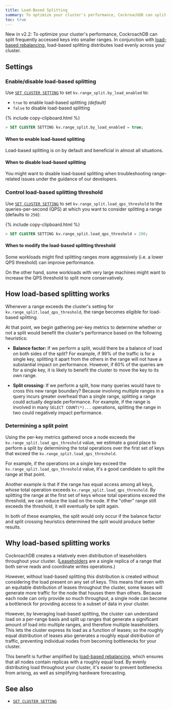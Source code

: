 ```yaml
---
title: Load-Based Splitting 
summary: To optimize your cluster's performance, CockroachDB can split frequently accessed keys into their own ranges.
toc: true
---
```


<span class="version-tag">New in v2.2:</span> To optimize your cluster's performance, CockroachDB can split frequently accessed keys into smaller ranges. In conjunction with [load-based rebalancing](architecture/replication-layer.html#load-based-replica-rebalancing), load-based splitting distributes load evenly across your cluster.

## Settings

### Enable/disable load-based splitting

Use [`SET CLUSTER SETTING`](set-cluster-setting.html) to set `kv.range_split.by_load_enabled` to:

- `true` to enable load-based splitting _(default)_
- `false` to disable load-based splitting

{% include copy-clipboard.html %}
~~~ sql
> SET CLUSTER SETTING kv.range_split.by_load_enabled = true;
~~~

#### When to enable load-based splitting

Load-based splitting is on by default and beneficial in almost all situations. 

#### When to disable load-based splitting

You might want to disable load-based splitting when troubleshooting range-related issues under the guidance of our developers.

### Control load-based splitting threshold

Use [`SET CLUSTER SETTING`](set-cluster-setting.html) to set `kv.range_split.load_qps_threshold` to the queries-per-second (QPS) at which you want to consider splitting a range (defaults to `250`):

{% include copy-clipboard.html %}
~~~ sql
> SET CLUSTER SETTING kv.range_split.load_qps_threshold = 200;
~~~

#### When to modify the load-based splitting threshold

Some workloads might find splitting ranges more aggressively (i.e. a lower QPS threshold) can improve performance.

On the other hand, some workloads with very large machines might want to increase the QPS threshold to split more conservatively.

## How load-based splitting works

Whenever a range exceeds the cluster's setting for `kv.range_split.load_qps_threshold`, the range becomes eligible for load-based splitting.

At that point, we begin gathering per-key metrics to determine whether or not a split would benefit the cluster's performance based on the following heuristics:

- **Balance factor:** If we perform a split, would there be a balance of load on both sides of the split? For example, if 99% of the traffic is for a single key, splitting it apart from the others in the range will not have a substantial impact on performance. However, if 60% of the queries are for a single key, it is likely to benefit the cluster to move the key to its own range.

- **Split crossing:** If we perform a split, how many queries would have to cross this new range boundary? Because involving multiple ranges in a query incurs greater overhead than a single range, splitting a range could actually degrade performance. For example, if the range is involved in many `SELECT COUNT(*)...` operations, splitting the range in two could negatively impact performance.

### Determining a split point

Using the per-key metrics gathered once a node exceeds the `kv.range_split.load_qps_threshold` value, we estimate a good place to perform a split by determining the total operations over the first set of keys that exceed the `kv.range_split.load_qps_threshold`.

For example, if the operations on a single key exceed the `kv.range_split.load_qps_threshold` value, it's a good candidate to split the range at that point.

Another example is that if the range has equal access among all keys, whose total operation exceeds `kv.range_split.load_qps_threshold`. By splitting the range at the first set of keys whose total operations exceed the threshold, we can reduce the load on the node. If the "other" range still exceeds the threshold, it will eventually be split again.

In both of these examples, the split would only occur if the balance factor and split crossing heuristics determined the split would produce better results.

## Why load-based splitting works

CockroachDB creates a relatively even distribution of leaseholders throughout your cluster. ([Leaseholders](architecture/replication-layer.html#leases) are a single replica of a range that both serve reads and coordinate writes operations.)

However, without load-based splitting this distribution is created without considering the load present on any set of keys. This means that even with an equitable distribution of leases throughout the cluster, some leases will generate more traffic for the node that houses them than others. Because each node can only provide so much throughput, a single node can become a bottleneck for providing access to a subset of data in your cluster.

However, by leveraging load-based splitting, the cluster can understand load on a per-range basis and split up ranges that generate a significant amount of load into multiple ranges, and therefore multiple leaseholders. This lets the cluster express its load as a function of leases; so the roughly equal distribution of leases also generates a roughly equal distribution of traffic, preventing individual nodes from becoming bottlenecks for your cluster.

This benefit is further amplified by [load-based rebalancing](architecture/replication-layer.html#load-based-replica-rebalancing), which ensures that all nodes contain replicas with a roughly equal load. By evenly distributing load throughout your cluster, it's easier to prevent bottlenecks from arising, as well as simplifying hardware forecasting.

## See also

- [`SET CLUSTER SETTING`](set-cluster-setting.html)
